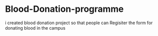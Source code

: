 # Blood-Donation-programme
i created blood donation project so that people can Regisiter  the form for  donating blood in the campus
